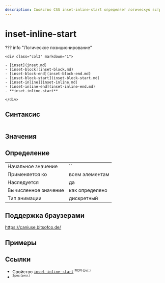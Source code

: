 ```yaml
---
description: Свойство CSS inset-inline-start определяет логическую встроенную начальную вставку элемента, которая сопоставляется с физическим смещением в зависимости от режима записи элемента, направления и ориентации текста.
---
```

<!-- TODO: -->
# inset-inline-start

??? info "Логическое позиционирование"

    <div class="col3" markdown="1">

    - [inset](inset.md)
    - [inset-block](inset-block.md)
    - [inset-block-end](inset-block-end.md)
    - [inset-block-start](inset-block-start.md)
    - [inset-inline](inset-inline.md)
    - [inset-inline-end](inset-inline-end.md)
    - **inset-inline-start**

    </div>

## Синтаксис

```css

```

## Значения

## Определение

|                      |                |
| -------------------- | -------------- |
| Начальное значение   | ``             |
| Применяется ко       | всем элементам |
| Наследуется          | да             |
| Вычисленное значение | как определено |
| Тип анимации         | дискретный     |

## Поддержка браузерами

https://caniuse.bitsofco.de/

## Примеры

## Ссылки

- Свойство [`inset-inline-start`](https://developer.mozilla.org/ru/docs/Web/CSS/inset-inline-start) <sup><small>MDN (рус.)</small></sup>
- []() <sup><small>Spec (англ.)</small></sup>
